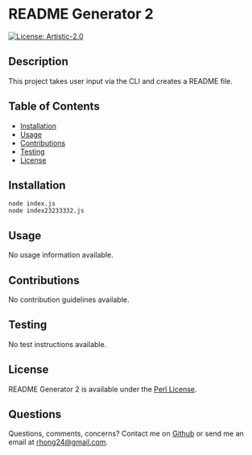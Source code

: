 # README Generator 2

[![License: Artistic-2.0](https://img.shields.io/badge/License-Perl-0298c3.svg)](https://opensource.org/licenses/Artistic-2.0)
## Description
This project takes user input via the CLI and creates a README file.

## Table of Contents
- [Installation](#installation)
- [Usage](#usage)
- [Contributions](#contributions)
- [Testing](#testing)
- [License](#license)

## Installation
```
node index.js
node index23233332.js
```

## Usage
No usage information available.

## Contributions
No contribution guidelines available.

## Testing
No test instructions available.

## License
README Generator 2 is available under the [Perl License](https://opensource.org/licenses/Artistic-2.0).

## Questions
Questions, comments, concerns? Contact me on [Github](https://github.com/richardjhong) or send me an email at rhong24@gmail.com.
